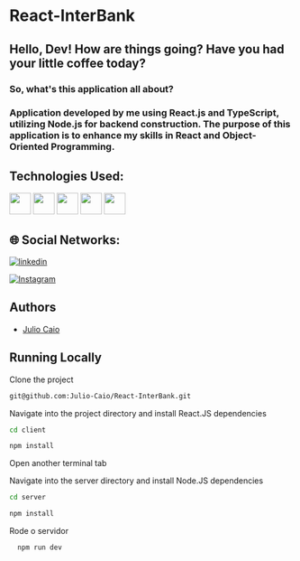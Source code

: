# React-InterBank

## Hello, Dev! How are things going? Have you had your little coffee today? 

### So, what's this application all about?

### Application developed by me using React.js and TypeScript, utilizing Node.js for backend construction. The purpose of this application is to enhance my skills in React and Object-Oriented Programming.

## Technologies Used:

<div style="display: inline-block">
<img src="https://cdn.jsdelivr.net/gh/devicons/devicon/icons/react/react-original.svg" width="38" height="38" />
<img src="https://cdn.jsdelivr.net/gh/devicons/devicon/icons/typescript/typescript-original.svg" width="38" height="38" />
<img src="https://cdn.jsdelivr.net/gh/devicons/devicon/icons/nodejs/nodejs-original.svg" width="38" height="38" />
<img src="https://cdn.jsdelivr.net/gh/devicons/devicon/icons/javascript/javascript-original.svg" width="38" height="38" />
<img src="https://cdn.jsdelivr.net/gh/devicons/devicon/icons/css3/css3-original.svg" width="38" height="38" />
</div>

## 🌐 Social Networks:
[![linkedin](https://img.shields.io/badge/linkedin-0A66C2?style=for-the-badge&logo=linkedin&logoColor=white)](https://www.linkedin.com/in/julio-caio-r-santos/)

[![Instagram](https://img.shields.io/badge/Instagram-%23E4405F?style=for-the-badge&logo=instagram&logoColor=white)](https://www.instagram.com/juliocaiordos/)

## Authors

- [Julio Caio](https://www.github.com/Julio-Caio)

## Running Locally

Clone the project

```bash
git@github.com:Julio-Caio/React-InterBank.git
```

Navigate into the project directory and install React.JS dependencies

```bash
cd client
```

```bash
npm install
```

Open another terminal tab

Navigate into the server directory and install Node.JS dependencies

```bash
cd server
```

```bash
npm install
```
Rode o servidor

```bash
  npm run dev
```
